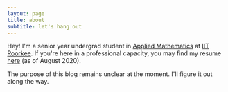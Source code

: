 ```yaml
---
layout: page
title: about
subtitle: let's hang out
---
```

Hey! I'm a senior year undergrad student in [Applied Mathematics](https://www.iitr.ac.in/departments/MA/pages/index.html) at [IIT Roorkee](https://iitr.ac.in). If you're here in a professional capacity, you may find my resume [here](../assets/doc/resume.pdf) (as of August 2020). 

The purpose of this blog remains unclear at the moment. I'll figure it out along the way.